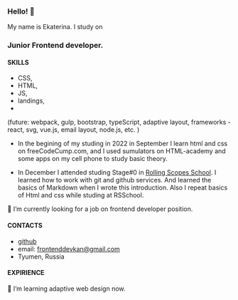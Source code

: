 ### Hello! 👋
My name is Ekaterina. I study on 
### Junior Frontend developer.

#### SKILLS
- CSS,
- HTML,
- JS,
- landings,
- 
(future: webpack, gulp, bootstrap, typeScript, adaptive layout, frameworks - react, svg, vue.js, email layout, node.js, etc. )

- In the begining of my studing in 2022 in September I learn html and css on freeCodeCump.com, and I used sumulators on HTML-academy and some apps on my cell phone to study basic theory.  

- In December I attended studing Stage#0 in [Rolling Scopes School](https://rollingscopes.com/). I learned how to work with git and github services. And learned the basics of Markdown when I wrote this introduction. Also I repeat basics of Html and css while studing at RSSchool. 

🔭 I’m currently looking for a job on frontend developer position.

#### CONTACTS
- [github](https://github.com/frontenddevkan)
- email: frontenddevkan@gmail.com
- Tyumen, Russia

#### EXPIRIENCE



🌱 I’m learning adaptive web design now.

<!--
` (this file) appears on your GitHub profile.
- 👯 I’m looking to collaborate on ...
- 🤔 I’m looking for help with ...
- 💬 Ask me about ...
- 📫 How to reach me: ...
- 😄 Pronouns: ...
- ⚡ Fun fact: ...
-->
